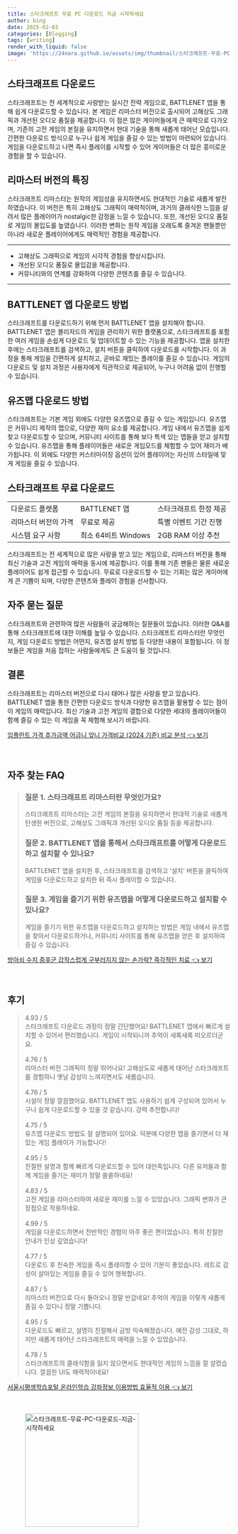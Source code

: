 ```yaml
---
title: 스타크래프트 무료 PC 다운로드 지금 시작하세요
author: bing
date: 2025-02-03
categories: [Blogging]
tags: [writing]
render_with_liquid: false
image: 'https://24nara.github.io/assets/img/thumbnail/스타크래프트-무료-PC-다운로드-지금-시작하세요.webp'
---
```



<h2 id='스타크래프트 다운로드'>스타크래프트 다운로드</h2>

<p>스타크래프트는 전 세계적으로 사랑받는 실시간 전략 게임으로, BATTLENET 앱을 통해 쉽게 다운로드할 수 있습니다. 본 게임은 리마스터 버전으로 출시되어 고해상도 그래픽과 개선된 오디오 품질을 제공합니다. 이 점은 많은 게이머들에게 큰 매력으로 다가오며, 기존의 고전 게임의 본질을 유지하면서 현대 기술을 통해 새롭게 태어난 모습입니다. 간편한 다운로드 방식으로 누구나 쉽게 게임을 즐길 수 있는 방법이 마련되어 있습니다. 게임을 다운로드하고 나면 즉시 플레이를 시작할 수 있어 게이머들은 더 많은 흥미로운 경험을 할 수 있습니다.</p>

<h2 id='리마스터 버전의 특징'>리마스터 버전의 특징</h2>

<p>스타크래프트 리마스터는 원작의 게임성을 유지하면서도 현대적인 기술로 새롭게 발전하였습니다. 이 버전은 특히 고해상도 그래픽이 매력적이며, 과거의 클래식한 느낌을 살려서 많은 플레이어가 nostalgic한 감정을 느낄 수 있습니다. 또한, 개선된 오디오 품질로 게임의 몰입도를 높였습니다. 이러한 변화는 원작 게임을 오래도록 즐겨온 팬들뿐만 아니라 새로운 플레이어에게도 매력적인 경험을 제공합니다.</p>

<hr />

<ul>
    <li>고해상도 그래픽으로 게임의 시각적 경험을 향상시킵니다.</li>
    <li>개선된 오디오 품질로 몰입감을 제공합니다.</li>
    <li>커뮤니티와의 연계를 강화하여 다양한 콘텐츠를 즐길 수 있습니다.</li>
</ul>

<hr />

<h2 id='BATTLENET 앱 다운로드 방법'>BATTLENET 앱 다운로드 방법</h2>

<p>스타크래프트를 다운로드하기 위해 먼저 BATTLENET 앱을 설치해야 합니다. BATTLENET 앱은 블리자드의 게임을 관리하기 위한 플랫폼으로, 스타크래프트를 포함한 여러 게임을 손쉽게 다운로드 및 업데이트할 수 있는 기능을 제공합니다. 앱을 설치한 후에는 스타크래프트를 검색하고, 설치 버튼을 클릭하여 다운로드를 시작합니다. 이 과정을 통해 게임을 간편하게 설치하고, 곧바로 재밌는 플레이를 즐길 수 있습니다. 게임의 다운로드 및 설치 과정은 사용자에게 직관적으로 제공되어, 누구나 어려움 없이 진행할 수 있습니다.</p>

<h2 id='유즈맵 다운로드 방법'>유즈맵 다운로드 방법</h2>

<p>스타크래프트는 기본 게임 외에도 다양한 유즈맵으로 즐길 수 있는 게임입니다. 유즈맵은 커뮤니티 제작의 맵으로, 다양한 재미 요소를 제공합니다. 게임 내에서 유즈맵을 쉽게 찾고 다운로드할 수 있으며, 커뮤니티 사이트를 통해 보다 특색 있는 맵들을 얻고 설치할 수 있습니다. 유즈맵을 통해 플레이어들은 새로운 게임모드를 체험할 수 있어 재미가 배가됩니다. 이 외에도 다양한 커스터마이징 옵션이 있어 플레이어는 자신의 스타일에 맞게 게임을 즐길 수 있습니다.</p>

<h2 id='스타크래프트 무료 다운로드'>스타크래프트 무료 다운로드</h2>

<table>
    <tr>
        <td>다운로드 플랫폼</td>
        <td>BATTLENET 앱</td>
        <td>스타크래프트 한정 제공</td>
    </tr>
    <tr>
        <td>리마스터 버전의 가격</td>
        <td>무료로 제공</td>
        <td>특별 이벤트 기간 진행</td>
    </tr>
    <tr>
        <td>시스템 요구 사항</td>
        <td>최소 64비트 Windows</td>
        <td>2GB RAM 이상 추천</td>
    </tr>
</table>

<p>스타크래프트는 전 세계적으로 많은 사랑을 받고 있는 게임으로, 리마스터 버전을 통해 최신 기술과 고전 게임의 매력을 동시에 제공합니다. 이를 통해 기존 팬들은 물론 새로운 플레이어도 쉽게 접근할 수 있습니다. 무료로 다운로드할 수 있는 기회는 많은 게이머에게 큰 기쁨이 되며, 다양한 콘텐츠와 플레이 경험을 선사합니다.</p>

<h2 id='자주 묻는 질문'>자주 묻는 질문</h2>

<p>스타크래프트와 관련하여 많은 사람들이 궁금해하는 질문들이 있습니다. 이러한 Q&A를 통해 스타크래프트에 대한 이해를 높일 수 있습니다. 스타크래프트 리마스터란 무엇인지, 게임 다운로드 방법은 어떤지, 유즈맵 설치 방법 등 다양한 내용이 포함됩니다. 이 정보들은 게임을 처음 접하는 사람들에게도 큰 도움이 될 것입니다.</p>

<h2 id='결론'>결론</h2>

<p>스타크래프트는 리마스터 버전으로 다시 태어나 많은 사랑을 받고 있습니다. BATTLENET 앱을 통한 간편한 다운로드 방식과 다양한 유즈맵을 활용할 수 있는 점이 이 게임의 매력입니다. 최신 기술과 고전 게임의 결합으로 다양한 세대의 플레이어들이 함께 즐길 수 있는 이 게임을 꼭 체험해 보시기 바랍니다.</p>


<p><a class="click-button" title="임플란트 가격 추가금액 어금니 앞니 가격비교 (2024 기준) 비교 분석" href="https://24nara.github.io/posts/%EC%9E%84%ED%94%8C%EB%9E%80%ED%8A%B8-%EA%B0%80%EA%B2%A9-%EC%B6%94%EA%B0%80%EA%B8%88%EC%95%A1-%EC%96%B4%EA%B8%88%EB%8B%88-%EC%95%9E%EB%8B%88-%EA%B0%80%EA%B2%A9%EB%B9%84%EA%B5%90-(2024-%EA%B8%B0%EC%A4%80)-%EB%B9%84%EA%B5%90-%EB%B6%84%EC%84%9D/" rel="dofollow">임플란트 가격 추가금액 어금니 앞니 가격비교 (2024 기준) 비교 분석 👈 보기</a></p><br>
<h2 id='자주_찾는_FAQ'>자주 찾는 FAQ</h2>
<div itemscope="" itemtype="https://schema.org/FAQPage"> 
<blockquote> 
<div itemscope="" itemprop="mainEntity" itemtype="https://schema.org/Question"> 
<h3 itemprop="name">질문 1. 스타크래프트 리마스터란 무엇인가요?</h3> 
<div itemscope="" itemprop="acceptedAnswer" itemtype="https://schema.org/Answer"> 
<span itemprop="text"> 
<p>스타크래프트 리마스터는 고전 게임의 본질을 유지하면서 현대적 기술로 새롭게 탄생한 버전으로, 고해상도 그래픽과 개선된 오디오 품질 등을 제공합니다.</p> 
</span> 
</div> 
</div> 
<div itemscope="" itemprop="mainEntity" itemtype="https://schema.org/Question"> 
<h3 itemprop="name">질문 2. BATTLENET 앱을 통해서 스타크래프트를 어떻게 다운로드하고 설치할 수 있나요?</h3> 
<div itemscope="" itemprop="acceptedAnswer" itemtype="https://schema.org/Answer"> 
<span itemprop="text"> 
<p>BATTLENET 앱을 설치한 후, 스타크래프트를 검색하고 '설치' 버튼을 클릭하여 게임을 다운로드하고 설치한 뒤 즉시 플레이할 수 있습니다.</p> 
</span> 
</div> 
</div> 
<div itemscope="" itemprop="mainEntity" itemtype="https://schema.org/Question"> 
<h3 itemprop="name">질문 3. 게임을 즐기기 위한 유즈맵을 어떻게 다운로드하고 설치할 수 있나요?</h3> 
<div itemscope="" itemprop="acceptedAnswer" itemtype="https://schema.org/Answer"> 
<span itemprop="text"> 
<p>게임을 즐기기 위한 유즈맵을 다운로드하고 설치하는 방법은 게임 내에서 유즈맵을 찾아서 다운로드하거나, 커뮤니티 사이트를 통해 유즈맵을 얻은 후 설치하여 즐길 수 있습니다.</p> 
</span> 
</div> 
</div> 
</blockquote> 
</div>
<p><a class="click-button" title="방아쇠 수지 증후군 갑작스럽게 구부러지지 않는 손가락? 즉각적인 치료" href="https://24nara.github.io/posts/%EB%B0%A9%EC%95%84%EC%87%A0-%EC%88%98%EC%A7%80-%EC%A6%9D%ED%9B%84%EA%B5%B0-%EA%B0%91%EC%9E%91%EC%8A%A4%EB%9F%BD%EA%B2%8C-%EA%B5%AC%EB%B6%80%EB%9F%AC%EC%A7%80%EC%A7%80-%EC%95%8A%EB%8A%94-%EC%86%90%EA%B0%80%EB%9D%BD-%EC%A6%89%EA%B0%81%EC%A0%81%EC%9D%B8-%EC%B9%98%EB%A3%8C/" rel="dofollow">방아쇠 수지 증후군 갑작스럽게 구부러지지 않는 손가락? 즉각적인 치료 👈 보기</a></p><br>
<h2 id='후기'>후기</h2>
<div itemscope itemtype="https://schema.org/Product">
  <blockquote>
  <div itemprop="review" itemscope itemtype="https://schema.org/Review">
      <div itemprop="reviewRating" itemscope itemtype="https://schema.org/Rating"> <span itemprop="ratingValue">4.93</span> / <span itemprop="bestRating">5</span> </div>
      <span itemprop="reviewBody">스타크래프트 다운로드 과정이 정말 간단했어요! BATTLENET 앱에서 빠르게 설치할 수 있어서 편리했습니다. 게임이 시작되니까 추억이 새록새록 떠오르더군요.</span>
  </div>
  <br>
  <div itemprop="review" itemscope itemtype="https://schema.org/Review">
      <div itemprop="reviewRating" itemscope itemtype="https://schema.org/Rating"> <span itemprop="ratingValue">4.76</span> / <span itemprop="bestRating">5</span> </div>
      <span itemprop="reviewBody">리마스터 버전 그래픽이 정말 뛰어나요! 고해상도로 새롭게 태어난 스타크래프트를 경험하니 옛날 감성이 느껴지면서도 새롭습니다.</span>
  </div>
  <br>
  <div itemprop="review" itemscope itemtype="https://schema.org/Review">
      <div itemprop="reviewRating" itemscope itemtype="https://schema.org/Rating"> <span itemprop="ratingValue">4.76</span> / <span itemprop="bestRating">5</span> </div>
      <span itemprop="reviewBody">시설이 정말 깔끔했어요. BATTLENET 앱도 사용하기 쉽게 구성되어 있어서 누구나 쉽게 다운로드할 수 있을 것 같습니다. 강력 추천합니다!</span>
  </div>
  <br>
  <div itemprop="review" itemscope itemtype="https://schema.org/Review">
      <div itemprop="reviewRating" itemscope itemtype="https://schema.org/Rating"> <span itemprop="ratingValue">4.75</span> / <span itemprop="bestRating">5</span> </div>
      <span itemprop="reviewBody">유즈맵 다운로드 방법도 잘 설명되어 있어요. 덕분에 다양한 맵을 즐기면서 더 재밌는 게임 플레이가 가능합니다!</span>
  </div>
  <br>
  <div itemprop="review" itemscope itemtype="https://schema.org/Review">
      <div itemprop="reviewRating" itemscope itemtype="https://schema.org/Rating"> <span itemprop="ratingValue">4.95</span> / <span itemprop="bestRating">5</span> </div>
      <span itemprop="reviewBody">친절한 설명과 함께 빠르게 다운로드할 수 있어 대만족입니다. 다른 유저들과 함께 게임을 즐기는 재미가 정말 쏠쏠하네요!</span>
  </div>
  <br>
  <div itemprop="review" itemscope itemtype="https://schema.org/Review">
      <div itemprop="reviewRating" itemscope itemtype="https://schema.org/Rating"> <span itemprop="ratingValue">4.83</span> / <span itemprop="bestRating">5</span> </div>
      <span itemprop="reviewBody">고전 게임을 리마스터하여 새로운 재미를 느낄 수 있었습니다. 그래픽 변화가 큰 장점으로 작용하네요.</span>
  </div>
  <br>
  <div itemprop="review" itemscope itemtype="https://schema.org/Review">
      <div itemprop="reviewRating" itemscope itemtype="https://schema.org/Rating"> <span itemprop="ratingValue">4.99</span> / <span itemprop="bestRating">5</span> </div>
      <span itemprop="reviewBody">게임을 다운로드하면서 전반적인 경험이 아주 좋은 편이었습니다. 특히 친절한 안내가 인상 깊었습니다!</span>
  </div>
  <br>
  <div itemprop="review" itemscope itemtype="https://schema.org/Review">
      <div itemprop="reviewRating" itemscope itemtype="https://schema.org/Rating"> <span itemprop="ratingValue">4.77</span> / <span itemprop="bestRating">5</span> </div>
      <span itemprop="reviewBody">다운로드 후 친숙한 게임을 즉시 플레이할 수 있어 기분이 좋았습니다. 레트로 감성이 살아있는 게임을 즐길 수 있어 행복합니다.</span>
  </div>
  <br>
  <div itemprop="review" itemscope itemtype="https://schema.org/Review">
      <div itemprop="reviewRating" itemscope itemtype="https://schema.org/Rating"> <span itemprop="ratingValue">4.87</span> / <span itemprop="bestRating">5</span> </div>
      <span itemprop="reviewBody">리마스터 버전으로 다시 돌아오니 정말 반갑네요! 추억의 게임을 이렇게 새롭게 즐길 수 있다니 정말 기쁩니다.</span>
  </div>
  <br>
  <div itemprop="review" itemscope itemtype="https://schema.org/Review">
      <div itemprop="reviewRating" itemscope itemtype="https://schema.org/Rating"> <span itemprop="ratingValue">4.95</span> / <span itemprop="bestRating">5</span> </div>
      <span itemprop="reviewBody">다운로드도 빠르고, 설명이 친절해서 금방 익숙해졌습니다. 예전 감성 그대로, 하지만 새롭게 태어난 스타크래프트의 매력을 느낄 수 있었습니다.</span>
  </div>
  <br>
  <div itemprop="review" itemscope itemtype="https://schema.org/Review">
      <div itemprop="reviewRating" itemscope itemtype="https://schema.org/Rating"> <span itemprop="ratingValue">4.78</span> / <span itemprop="bestRating">5</span> </div>
      <span itemprop="reviewBody">스타크래프트의 클래식함을 잃지 않으면서도 현대적인 게임의 느낌을 잘 살렸습니다. 깔끔한 UI도 매력적이네요!</span>
  </div>
  </blockquote>
</div>
<p><a class="click-button" title="서울시평생학습포털 온라인학습 강좌정보 이용방법 효율적 이용" href="https://24nara.github.io/posts/%EC%84%9C%EC%9A%B8%EC%8B%9C%ED%8F%89%EC%83%9D%ED%95%99%EC%8A%B5%ED%8F%AC%ED%84%B8-%EC%98%A8%EB%9D%BC%EC%9D%B8%ED%95%99%EC%8A%B5-%EA%B0%95%EC%A2%8C%EC%A0%95%EB%B3%B4-%EC%9D%B4%EC%9A%A9%EB%B0%A9%EB%B2%95-%ED%9A%A8%EC%9C%A8%EC%A0%81-%EC%9D%B4%EC%9A%A9/" rel="dofollow">서울시평생학습포털 온라인학습 강좌정보 이용방법 효율적 이용 👈 보기</a></p><br>
<figure class="image"><img src="https://24nara.github.io/assets/img/thumbnail/스타크래프트-무료-PC-다운로드-지금-시작하세요.webp" alt="스타크래프트-무료-PC-다운로드-지금-시작하세요" width="256" height="256"></figure>